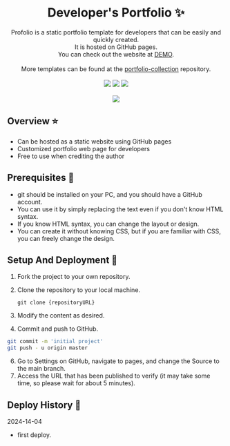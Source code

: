 <p align="center">
  <h1 align="center">Developer's Portfolio ✨</h1>

  <p align="center">
Profolio is a static portfolio template for developers that can be easily and quickly created. <br/>It is hosted on GitHub pages. <br/>You can check out the website at <a href="https://congchu.github.io/web-porfolio/">DEMO</a>.
  <br/>
  <br/> More templates can be found at the <a href="https://github.com/congchu/portfolio-collection" >portfolio-collection</a> repository.
    <br/>
    <br/>
    <img src="https://img.shields.io/badge/-Bootstrap-05122A?style=flat&logo=bootstrap&logoColor=563D7C"/>
    <img src="https://img.shields.io/badge/-CSS-05122A?style=flat&logo=CSS3&logoColor=1572B6"/>
    <img src="https://img.shields.io/badge/-HTML-05122A?style=flat&logo=HTML5"/>
  <br/>
  <br/>
  <img src="https://github.com/congchu/web-porfolio/blob/main/demo/20210428.gif?raw=true"/>
</p>

## Overview ⭐️

- Can be hosted as a static website using GitHub pages
- Customized portfolio web page for developers
- Free to use when crediting the author

## Prerequisites 🍪

- git should be installed on your PC, and you should have a GitHub account.
- You can use it by simply replacing the text even if you don't know HTML syntax.
- If you know HTML syntax, you can change the layout or design.
- You can create it without knowing CSS, but if you are familiar with CSS, you can freely change the design.

## Setup And Deployment 🔧

1. Fork the project to your own repository.
2. Clone the repository to your local machine.


   ```
   git clone {repositoryURL}
   ```

3. Modify the content as desired.
4. Commit and push to GitHub.

```bash
git commit -m 'initial project'
git push - u origin master

```

6. Go to Settings on GitHub, navigate to pages, and change the Source to the main branch.
7. Access the URL that has been published to verify (it may take some time, so please wait for about 5 minutes).


## Deploy History 🌳

2024-14-04

- first deploy.
